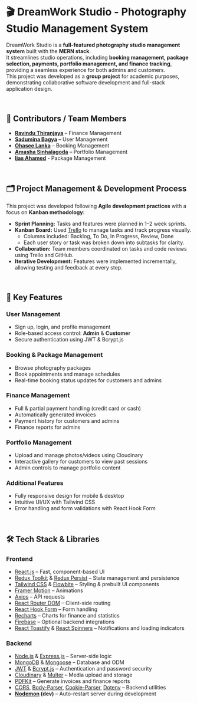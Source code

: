# 🎬 DreamWork Studio - Photography Studio Management System

DreamWork Studio is a **full-featured photography studio management system** built with the **MERN stack**.  
It streamlines studio operations, including **booking management, package selection, payments, portfolio management, and finance tracking**, providing a seamless experience for both admins and customers.  
This project was developed as a **group project** for academic purposes, demonstrating collaborative software development and full-stack application design.

<br>

## 👥 Contributors / Team Members

- **[Ravindu Thiranjaya](URL)** – Finance Management 
- **[Sadumina Bagya](URL)** – User Management  
- **[Ohasee Lanka](URL)** – Booking Management 
- **[Amasha Sinhalagoda](URL)** – Portfolio Management
- **[Ijas Ahamed](URL)** - Package Management
<br>

## 🗂 Project Management & Development Process

This project was developed following **Agile development practices** with a focus on **Kanban methodology**:

- **Sprint Planning:** Tasks and features were planned in 1–2 week sprints.  
- **Kanban Board:** Used [Trello](https://trello.com/) to manage tasks and track progress visually.  
  - Columns included: Backlog, To Do, In Progress, Review, Done  
  - Each user story or task was broken down into subtasks for clarity.  
- **Collaboration:** Team members coordinated on tasks and code reviews using Trello and GitHub.  
- **Iterative Development:** Features were implemented incrementally, allowing testing and feedback at every step. 
<br>

## 🚀 Key Features

### User Management
- Sign up, login, and profile management  
- Role-based access control: **Admin** & **Customer**  
- Secure authentication using JWT & Bcrypt.js

### Booking & Package Management
- Browse photography packages  
- Book appointments and manage schedules  
- Real-time booking status updates for customers and admins  

### Finance Management
- Full & partial payment handling (credit card or cash)  
- Automatically generated invoices  
- Payment history for customers and admins  
- Finance reports for admins  

### Portfolio Management
- Upload and manage photos/videos using Cloudinary  
- Interactive gallery for customers to view past sessions  
- Admin controls to manage portfolio content  

### Additional Features
- Fully responsive design for mobile & desktop  
- Intuitive UI/UX with Tailwind CSS  
- Error handling and form validations with React Hook Form  
<br>

## 🛠 Tech Stack & Libraries

### Frontend
- [React.js](https://reactjs.org/) – Fast, component-based UI  
- [Redux Toolkit](https://redux-toolkit.js.org/) & [Redux Persist](https://github.com/rt2zz/redux-persist) – State management and persistence  
- [Tailwind CSS](https://tailwindcss.com/) & [Flowbite](https://flowbite.com/) – Styling & prebuilt UI components  
- [Framer Motion](https://www.framer.com/motion/) – Animations  
- [Axios](https://axios-http.com/) – API requests  
- [React Router DOM](https://reactrouter.com/) – Client-side routing  
- [React Hook Form](https://react-hook-form.com/) – Form handling  
- [Recharts](https://recharts.org/) – Charts for finance and statistics  
- [Firebase](https://firebase.google.com/) – Optional backend integrations  
- [React Toastify](https://fkhadra.github.io/react-toastify/) & [React Spinners](https://www.davidhu.io/react-spinners/) – Notifications and loading indicators  

### Backend
- [Node.js](https://nodejs.org/) & [Express.js](https://expressjs.com/) – Server-side logic  
- [MongoDB](https://www.mongodb.com/) & [Mongoose](https://mongoosejs.com/) – Database and ODM  
- [JWT](https://jwt.io/) & [Bcrypt.js](https://www.npmjs.com/package/bcryptjs) – Authentication and password security  
- [Cloudinary](https://cloudinary.com/) & [Multer](https://www.npmjs.com/package/multer) – Media upload and storage  
- [PDFKit](https://pdfkit.org/) – Generate invoices and finance reports  
- [CORS](https://www.npmjs.com/package/cors), [Body-Parser](https://www.npmjs.com/package/body-parser), [Cookie-Parser](https://www.npmjs.com/package/cookie-parser), [Dotenv](https://www.npmjs.com/package/dotenv) – Backend utilities
- **[Nodemon](https://www.npmjs.com/package/nodemon) (dev)** – Auto-restart server during development

